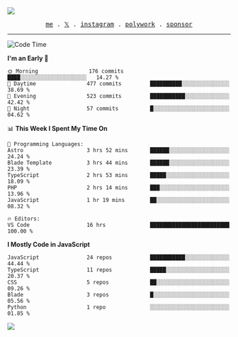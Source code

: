 <img style="bottom: 800px;" src="https://imgur.com/rilHVxA.png"/>
<p align="center">
  <samp>
    <a href="https://fayln.com">me</a> .
    <!-- <a href="https://fayln.com/projects">projects</a> . -->
    <a href="https://go.fayln.com/twitter">𝕏</a> .
    <a href="https://go.fayln.com/instagram">instagram</a> .
    <a href="https://go.fayln.com/polywork">polywork</a> .
    <a href="https://github.com/sponsors/faridhnzz">sponsor</a>
  </samp>
</p>

---
<!--START_SECTION:waka-->
![Code Time](http://img.shields.io/badge/Code%20Time-2%2C176%20hrs%2011%20mins-blue)

**I'm an Early 🐤** 

```text
🌞 Morning                176 commits         ████░░░░░░░░░░░░░░░░░░░░░   14.27 % 
🌆 Daytime                477 commits         ██████████░░░░░░░░░░░░░░░   38.69 % 
🌃 Evening                523 commits         ███████████░░░░░░░░░░░░░░   42.42 % 
🌙 Night                  57 commits          █░░░░░░░░░░░░░░░░░░░░░░░░   04.62 % 
```


📊 **This Week I Spent My Time On** 

```text
💬 Programming Languages: 
Astro                    3 hrs 52 mins       ██████░░░░░░░░░░░░░░░░░░░   24.24 % 
Blade Template           3 hrs 44 mins       ██████░░░░░░░░░░░░░░░░░░░   23.39 % 
TypeScript               2 hrs 53 mins       █████░░░░░░░░░░░░░░░░░░░░   18.09 % 
PHP                      2 hrs 14 mins       ███░░░░░░░░░░░░░░░░░░░░░░   13.96 % 
JavaScript               1 hr 19 mins        ██░░░░░░░░░░░░░░░░░░░░░░░   08.32 % 

🔥 Editors: 
VS Code                  16 hrs              █████████████████████████   100.00 % 
```

**I Mostly Code in JavaScript** 

```text
JavaScript               24 repos            ███████████░░░░░░░░░░░░░░   44.44 % 
TypeScript               11 repos            █████░░░░░░░░░░░░░░░░░░░░   20.37 % 
CSS                      5 repos             ██░░░░░░░░░░░░░░░░░░░░░░░   09.26 % 
Blade                    3 repos             █░░░░░░░░░░░░░░░░░░░░░░░░   05.56 % 
Python                   1 repo              ░░░░░░░░░░░░░░░░░░░░░░░░░   01.85 % 
```




<!--END_SECTION:waka-->

![](https://hit.yhype.me/github/profile?user_id=29797712)
